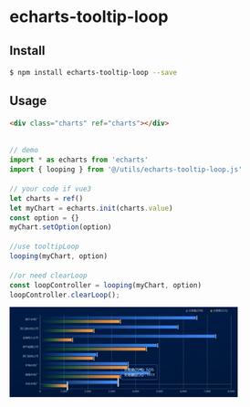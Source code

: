 # echarts-tooltip-loop

## Install

```bash
$ npm install echarts-tooltip-loop --save
```

## Usage

```html
<div class="charts" ref="charts"></div>
```

```js

// demo 
import * as echarts from 'echarts'
import { looping } from '@/utils/echarts-tooltip-loop.js'

// your code if vue3
let charts = ref()
let myChart = echarts.init(charts.value)
const option = {}
myChart.setOption(option)

//use tooltipLoop
looping(myChart, option)

//or need clearLoop
const loopController = looping(myChart, option)
loopController.clearLoop();

```

![image](./demo.gif)






